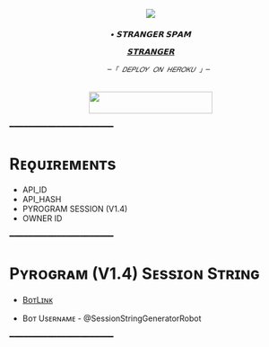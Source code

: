 <p align="center"><a href="https://t.me/shiva_ansh_op"><img src="https://telegra.ph/file/aa4bf1e57d11fb75b602e.jpg"></a></p>   
  
  <h6 align="center">   
     <b>• 𝗦𝗧𝗥𝗔𝗡𝗚𝗘𝗥 𝗦𝗣𝗔𝗠  </b>   
  
  
         
   [𝗦𝗧𝗥𝗔𝗡𝗚𝗘𝗥](https://t.me/mastiwithfriendsx)   
  
  
           ─「 𝐷𝐸𝑃𝐿𝑂𝑌 𝑂𝑁 𝐻𝐸𝑅𝑂𝐾𝑈 」─   
  
   </h3>   
  
   <p align="center"><a href="https://dashboard.heroku.com/new?template=https://github.com/itzshukla/STRANGER-USERBOT3.0"> <img src="https://img.shields.io/badge/Deploy%20On%20Heroku-bringle?style=for-the-badge&logo=heroku" width="220" height="38.45"/></a></p>   
   ━━━━━━━━━━━━━━━━━━━━━━   
  
   # Rᴇǫᴜɪʀᴇᴍᴇɴᴛs   
   - API_ID   
   - API_HASH   
   - PYROGRAM SESSION (V1.4)   
   - OWNER ID   
  
   ━━━━━━━━━━━━━━━━━━━━━━   
  
   # Pʏʀᴏɢʀᴀᴍ (V1.4) Sᴇssɪᴏɴ Sᴛʀɪɴɢ   
  
   - [BᴏᴛLɪɴᴋ](https://t.me/SessionStringGeneratorRobot)   
  
   - Bᴏᴛ Usᴇʀɴᴀᴍᴇ - @SessionStringGeneratorRobot   
  
   ━━━━━━━━━━━━━━━━━━━━━━ 
